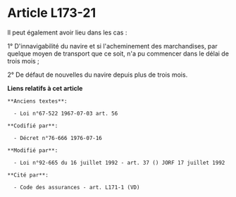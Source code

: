 # Article L173-21

Il peut également avoir lieu dans les cas :

1° D'innavigabilité du navire et si l'acheminement des marchandises, par quelque moyen de transport que ce soit, n'a pu
commencer dans le délai de trois mois ;

2° De défaut de nouvelles du navire depuis plus de trois mois.

**Liens relatifs à cet article**

	**Anciens textes**:

	  - Loi n°67-522 1967-07-03 art. 56

	**Codifié par**:

	  - Décret n°76-666 1976-07-16

	**Modifié par**:

	  - Loi n°92-665 du 16 juillet 1992 - art. 37 () JORF 17 juillet 1992

	**Cité par**:

	  - Code des assurances - art. L171-1 (VD)
